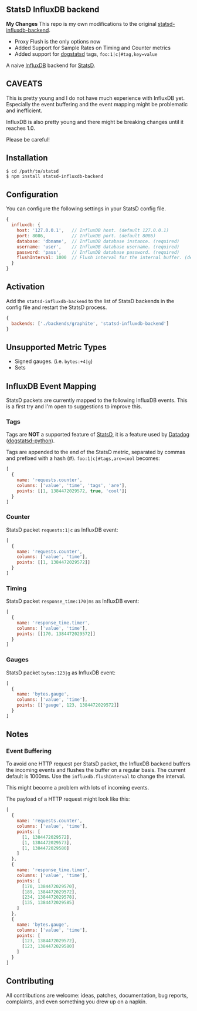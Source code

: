 StatsD InfluxDB backend
-----------------------
**My Changes**
This repo is my own modifications to the original [statsd-influxdb-backend](https://github.com/bernd/statsd-influxdb-backend).
* Proxy Flush is the only options now
* Added Support for Sample Rates on Timing and Counter metrics
* Added support for [dogstatsd](https://github.com/DataDog/dogstatsd-python) tags, `foo:1|c|#tag,key=value`

A naive [InfluxDB](http://influxdb.org/) backend for
[StatsD](https://github.com/etsy/statsd).

## CAVEATS

This is pretty young and I do not have much experience with InfluxDB yet.
Especially the event buffering and the event mapping might be problematic
and inefficient.

InfluxDB is also pretty young and there might be breaking changes until it
reaches 1.0.

Please be careful!

## Installation

    $ cd /path/to/statsd
    $ npm install statsd-influxdb-backend

## Configuration

You can configure the following settings in your StatsD config file.

```js
{
  influxdb: {
    host: '127.0.0.1',   // InfluxDB host. (default 127.0.0.1)
    port: 8086,          // InfluxDB port. (default 8086)
    database: 'dbname',  // InfluxDB database instance. (required)
    username: 'user',    // InfluxDB database username. (required)
    password: 'pass',    // InfluxDB database password. (required)
    flushInterval: 1000  // Flush interval for the internal buffer. (default 1000)
  }
}
```

## Activation

Add the `statsd-influxdb-backend` to the list of StatsD backends in the config
file and restart the StatsD process.

```js
{
  backends: ['./backends/graphite', 'statsd-influxdb-backend']
}
```

## Unsupported Metric Types

* Signed gauges. (i.e. `bytes:+4|g`)
* Sets

## InfluxDB Event Mapping

StatsD packets are currently mapped to the following InfluxDB events. This is
a first try and I'm open to suggestions to improve this.

### Tags

Tags are **NOT** a supported feature of [StatsD](https://github.com/etsy/statsd),
it is a feature used by [Datadog](https://datadoghq.com) ([dogstatsd-python](https://github.com/datadog/dogstatsd-python)).

Tags are appended to the end of the StatsD metric, separated by commas and prefixed with a hash (#).
`foo:1|c|#tags,are=cool` becomes:
```js
[
  {
    name: 'requests.counter',
    columns: ['value', 'time', 'tags', 'are'],
    points: [[1, 1384472029572, true, 'cool']]
  }
]
```

### Counter

StatsD packet `requests:1|c` as InfluxDB event:

```js
[
  {
    name: 'requests.counter',
    columns: ['value', 'time'],
    points: [[1, 1384472029572]]
  }
]
```

### Timing

StatsD packet `response_time:170|ms` as InfluxDB event:

```js
[
  {
    name: 'response_time.timer',
    columns: ['value', 'time'],
    points: [[170, 1384472029572]]
  }
]
```

### Gauges

StatsD packet `bytes:123|g` as InfluxDB event:

```js
[
  {
    name: 'bytes.gauge',
    columns: ['value', 'time'],
    points: [['gauge', 123, 1384472029572]]
  }
]
```

## Notes

### Event Buffering

To avoid one HTTP request per StatsD packet, the InfluxDB backend buffers the
incoming events and flushes the buffer on a regular basis. The current default
is 1000ms. Use the `influxdb.flushInterval` to change the interval.

This might become a problem with lots of incoming events.

The payload of a HTTP request might look like this:

```js
[
  {
    name: 'requests.counter',
    columns: ['value', 'time'],
    points: [
      [1, 1384472029572],
      [1, 1384472029573],
      [1, 1384472029580]
    ]
  },
  {
    name: 'response_time.timer',
    columns: ['value', 'time'],
    points: [
      [170, 1384472029570],
      [189, 1384472029572],
      [234, 1384472029578],
      [135, 1384472029585]
    ]
  },
  {
    name: 'bytes.gauge',
    columns: ['value', 'time'],
    points: [
      [123, 1384472029572],
      [123, 1384472029580]
    ]
  }
]
```

## Contributing

All contributions are welcome: ideas, patches, documentation, bug reports,
complaints, and even something you drew up on a napkin.
